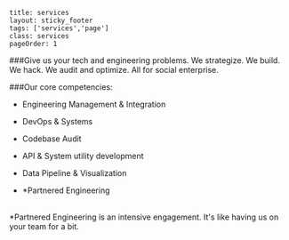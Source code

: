 
```
title: services
layout: sticky_footer
tags: ['services','page']
class: services
pageOrder: 1
```

###Give us your tech and engineering problems.
We strategize. We build. We hack. We audit and optimize. All for social enterprise.

###Our core competencies:
- Engineering Management & Integration

- DevOps & Systems

- Codebase Audit

- API & System utility development

- Data Pipeline & Visualization

- *Partnered Engineering 

<br>
<!--
We are open to hearing about tech related problem you're facing. Worst case, we will try and connect you with someone better equipped to handle it than we are. 
-->
*Partnered Engineering is an intensive engagement. It's like having us on your team for a bit.
